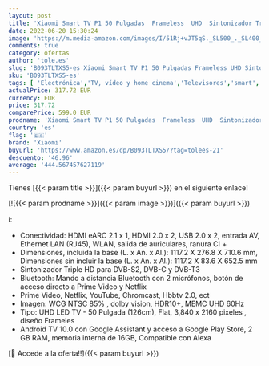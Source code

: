 ```yaml
---
layout: post
title: 'Xiaomi Smart TV P1 50 Pulgadas  Frameless  UHD  Sintonizador Triple  Android 10.0  Prime Video  Netflix  Google Assistant  Compatible con Alexa  Bluetooth  3 HDMI  2 USB   Color Negro [Model 2021]'
date: 2022-06-20 15:30:24
image: 'https://m.media-amazon.com/images/I/51Rj+vJT5qS._SL500_._SL400_.jpg'
comments: true
category: ofertas
author: 'tole.es'
slug: 'B093TLTXS5-es Xiaomi Smart TV P1 50 Pulgadas Frameless UHD Sintonizador...'
sku: 'B093TLTXS5-es'
tags: [ 'Electrónica','TV, vídeo y home cinema','Televisores','smart','tv','xiaomi','🇪🇸', ]
actualPrice: 317.72 EUR
currency: EUR
price: 317.72
comparePrice: 599.0 EUR
prodname: 'Xiaomi Smart TV P1 50 Pulgadas  Frameless  UHD  Sintonizador Triple  Android 10.0  Prime Video  Netflix  Google Assistant  Compatible con Alexa  Bluetooth  3 HDMI  2 USB   Color Negro [Model 2021]'
country: 'es'
flag: '🇪🇸'
brand: 'Xiaomi'
buyurl: 'https://www.amazon.es/dp/B093TLTXS5/?tag=tolees-21'
descuento: '46.96'
average: '444.567457627119'
---
```


Tienes [{{< param title >}}]({{< param buyurl >}}) en el siguiente enlace!

[![{{< param prodname >}}]({{< param image >}})]({{< param buyurl >}})

ℹ️:

- Conectividad: HDMI eARC 2.1 x 1, HDMI 2.0 x 2, USB 2.0 x 2, entrada AV, Ethernet LAN (RJ45), WLAN, salida de auriculares, ranura CI +
- Dimensiones, incluida la base (L. x An. x Al.): 1117.2 X 276.8 X 710.6 mm, Dimensiones sin incluir la base (L. x An. x Al.): 1117.2 X 83.6 X 652.5 mm
- Sintonizador Triple HD para DVB-S2, DVB-C y DVB-T3
- Bluetooth: Mando a distancia Bluetooth con 2 micrófonos, botón de acceso directo a Prime Video y Netflix
- Prime Video, Netflix, YouTube, Chromcast, Hbbtv 2.0, ect
- Imagen: WCG NTSC 85% , dolby vision, HDR10+, MEMC UHD 60Hz
- Tipo: UHD LED TV - 50 Pulgada (126cm), Flat, 3,840 x 2160 pixeles , diseño Frameles
- Android TV 10.0 con Google Assistant y acceso a Google Play Store, 2 GB RAM, memoria interna de 16GB, Compatible con Alexa

[🛒 Accede a la oferta!!]({{< param buyurl >}})
